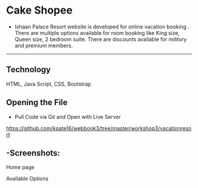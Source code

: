 # Cake Shopee

- Ishaan Palace Resort website is developed for online vacation booking . There are multiple options available for room booking like King size, Queen size, 2 bedroom suite.
There are discounts available for militory and premium members. 
---

## Technology
HTML,
Java Script,
CSS,
Bootstrap

## Opening the File

- Pull Code via Git and Open with Live Server


https://github.com/kpate16/webbook3/tree/master/workshop3/vacationresort

-Screenshots:
---
  Home page
  



Available Options 










